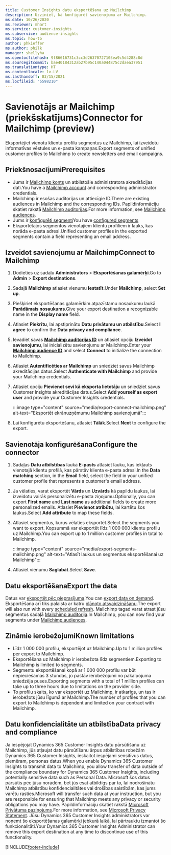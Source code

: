 ```yaml
---
title: Customer Insights datu eksportēšana uz Mailchimp
description: Uzziniet, kā konfigurēt savienojumu ar Mailchimp.
ms.date: 10/26/2020
ms.reviewer: mhart
ms.service: customer-insights
ms.subservice: audience-insights
ms.topic: how-to
author: phkieffer
ms.author: philk
manager: shellyha
ms.openlocfilehash: 9f86616731c3cc3d26370727103ea9c5d4288c8d
ms.sourcegitcommit: bae40184312ab27b95c140a044875c2daea37951
ms.translationtype: HT
ms.contentlocale: lv-LV
ms.lasthandoff: 03/15/2021
ms.locfileid: "5598210"
---
```

# <a name="connector-for-mailchimp-preview"></a><span data-ttu-id="bb2fa-103">Savienotājs ar Mailchimp (priekšskatījums)</span><span class="sxs-lookup"><span data-stu-id="bb2fa-103">Connector for Mailchimp (preview)</span></span>

<span data-ttu-id="bb2fa-104">Eksportējiet vienotu klientu profilu segmentus uz Mailchimp, lai izveidotu informatīvas vēstules un e-pasta kampaņas.</span><span class="sxs-lookup"><span data-stu-id="bb2fa-104">Export segments of unified customer profiles to Mailchimp to create newsletters and email campaigns.</span></span>

## <a name="prerequisites"></a><span data-ttu-id="bb2fa-105">Priekšnosacījumi</span><span class="sxs-lookup"><span data-stu-id="bb2fa-105">Prerequisites</span></span>

-   <span data-ttu-id="bb2fa-106">Jums ir [Mailchimp konts](https://mailchimp.com/) un atbilstošie administratora akreditācijas dati.</span><span class="sxs-lookup"><span data-stu-id="bb2fa-106">You have a [Mailchimp account](https://mailchimp.com/) and corresponding administrator credentials.</span></span>
-   <span data-ttu-id="bb2fa-107">Mailchimp ir esošas auditorijas un attiecīgie ID.</span><span class="sxs-lookup"><span data-stu-id="bb2fa-107">There are existing audiences in Mailchimp and the corresponding IDs.</span></span> <span data-ttu-id="bb2fa-108">Papildinformāciju skatiet rakstā [Mailchimp auditorijas](https://mailchimp.com/help/create-audience/).</span><span class="sxs-lookup"><span data-stu-id="bb2fa-108">For more information, see [Mailchimp audiences](https://mailchimp.com/help/create-audience/).</span></span>
-   <span data-ttu-id="bb2fa-109">Jums ir [konfigurēti segmenti](segments.md)</span><span class="sxs-lookup"><span data-stu-id="bb2fa-109">You have [configured segments](segments.md)</span></span>
-   <span data-ttu-id="bb2fa-110">Eksportētajos segmentos vienotajiem klientu profiliem ir lauks, kas norāda e-pasta adresi.</span><span class="sxs-lookup"><span data-stu-id="bb2fa-110">Unified customer profiles in the exported segments contain a field representing an email address.</span></span>

## <a name="connect-to-mailchimp"></a><span data-ttu-id="bb2fa-111">Izveidot savienojumu ar Mailchimp</span><span class="sxs-lookup"><span data-stu-id="bb2fa-111">Connect to Mailchimp</span></span>

1. <span data-ttu-id="bb2fa-112">Dodieties uz sadaļu **Administrators** > **Eksportēšanas galamērķi**.</span><span class="sxs-lookup"><span data-stu-id="bb2fa-112">Go to **Admin** > **Export destinations**.</span></span>

1. <span data-ttu-id="bb2fa-113">Sadaļā **Mailchimp** atlasiet vienumu **Iestatīt**.</span><span class="sxs-lookup"><span data-stu-id="bb2fa-113">Under **Mailchimp**, select **Set up**.</span></span>

1. <span data-ttu-id="bb2fa-114">Piešķiriet eksportēšanas galamērķim atpazīstamu nosaukumu laukā **Parādāmais nosaukums**.</span><span class="sxs-lookup"><span data-stu-id="bb2fa-114">Give your export destination a recognizable name in the **Display name** field.</span></span>

1. <span data-ttu-id="bb2fa-115">Atlasiet **Piekrītu**, lai apstiprinātu **Datu privātumu un atbilstību**.</span><span class="sxs-lookup"><span data-stu-id="bb2fa-115">Select **I agree** to confirm the **Data privacy and compliance**.</span></span>

1. <span data-ttu-id="bb2fa-116">Ievadiet savas **[Mailchimp auditorijas ID](https://mailchimp.com/help/find-audience-id/)** un atlasiet opciju **Izveidot savienojumu**, lai inicializētu savienojumu ar Mailchimp.</span><span class="sxs-lookup"><span data-stu-id="bb2fa-116">Enter your **[Mailchimp audience ID](https://mailchimp.com/help/find-audience-id/)** and select **Connect** to initialize the connection to Mailchimp.</span></span>

1. <span data-ttu-id="bb2fa-117">Atlasiet **Autentificēties ar Mailchimp** un sniedziet savus Mailchimp akreditācijas datus.</span><span class="sxs-lookup"><span data-stu-id="bb2fa-117">Select **Authenticate with Mailchimp** and provide your Mailchimp credentials.</span></span>

1. <span data-ttu-id="bb2fa-118">Atlasiet opciju **Pievienot sevi kā eksporta lietotāju** un sniedziet savus Customer Insights akreditācijas datus.</span><span class="sxs-lookup"><span data-stu-id="bb2fa-118">Select **Add yourself as export user** and provide your Customer Insights credentials.</span></span>

   :::image type="content" source="media/export-connect-mailchimp.png" alt-text="Eksportēt ekrānuzņēmumu Mailchimp savienojumā":::

1. <span data-ttu-id="bb2fa-120">Lai konfigurētu eksportēšanu, atlasiet **Tālāk**.</span><span class="sxs-lookup"><span data-stu-id="bb2fa-120">Select **Next** to configure the export.</span></span>

## <a name="configure-the-connector"></a><span data-ttu-id="bb2fa-121">Savienotāja konfigurēšana</span><span class="sxs-lookup"><span data-stu-id="bb2fa-121">Configure the connector</span></span>

1. <span data-ttu-id="bb2fa-122">Sadaļas **Datu atbilstības** laukā **E-pasts** atlasiet lauku, kas iekļauts vienotajā klientu profilā, kas pārstāv klienta e-pasta adresi.</span><span class="sxs-lookup"><span data-stu-id="bb2fa-122">In the **Data matching** section, in the **Email** field, select the field in your unified customer profile that represents a customer's email address.</span></span> 

1. <span data-ttu-id="bb2fa-123">Ja vēlaties, varat eksportēt **Vārds** un **Uzvārds** kā papildu laukus, lai izveidotu vairāk personalizētu e-pasta ziņojumu.</span><span class="sxs-lookup"><span data-stu-id="bb2fa-123">Optionally, you can export **First name** and **Last name** as additional fields to create more personalized emails.</span></span> <span data-ttu-id="bb2fa-124">Atlasiet **Pievienot atribūtu**, lai kartētu šos laukus.</span><span class="sxs-lookup"><span data-stu-id="bb2fa-124">Select **Add attribute** to map these fields.</span></span>

1. <span data-ttu-id="bb2fa-125">Atlasiet segmentus, kurus vēlaties eksportēt.</span><span class="sxs-lookup"><span data-stu-id="bb2fa-125">Select the segments you want to export.</span></span> <span data-ttu-id="bb2fa-126">Kopsummā var eksportēt līdz 1 000 000 klientu profilu uz Mailchimp.</span><span class="sxs-lookup"><span data-stu-id="bb2fa-126">You can export up to 1 million customer profiles in total to Mailchimp.</span></span>

   :::image type="content" source="media/export-segments-mailchimp.png" alt-text="Atlasīt laukus un segmentus eksportēšanai uz Mailchimp":::

1. <span data-ttu-id="bb2fa-128">Atlasiet vienumu **Saglabāt**.</span><span class="sxs-lookup"><span data-stu-id="bb2fa-128">Select **Save**.</span></span>

## <a name="export-the-data"></a><span data-ttu-id="bb2fa-129">Datu eksportēšana</span><span class="sxs-lookup"><span data-stu-id="bb2fa-129">Export the data</span></span>

<span data-ttu-id="bb2fa-130">Datus var [eksportēt pēc pieprasījuma](export-destinations.md).</span><span class="sxs-lookup"><span data-stu-id="bb2fa-130">You can [export data on demand](export-destinations.md).</span></span> <span data-ttu-id="bb2fa-131">Eksportēšana arī tiks palaista ar katru [plānoto atsvaidzināšanu](system.md#schedule-tab).</span><span class="sxs-lookup"><span data-stu-id="bb2fa-131">The export will also run with every [scheduled refresh](system.md#schedule-tab).</span></span> <span data-ttu-id="bb2fa-132">Mailchimp tagad varat atrast jūsu segmentus sadaļā [Mailchimp auditorija](https://mailchimp.com/help/create-audience/).</span><span class="sxs-lookup"><span data-stu-id="bb2fa-132">In Mailchimp, you can now find your segments under [Mailchimp audiences](https://mailchimp.com/help/create-audience/).</span></span>

## <a name="known-limitations"></a><span data-ttu-id="bb2fa-133">Zināmie ierobežojumi</span><span class="sxs-lookup"><span data-stu-id="bb2fa-133">Known limitations</span></span>

- <span data-ttu-id="bb2fa-134">Līdz 1 000 000 profilu, eksportējot uz Mailchimp.</span><span class="sxs-lookup"><span data-stu-id="bb2fa-134">Up to 1 million profiles per export to Mailchimp.</span></span>
- <span data-ttu-id="bb2fa-135">Eksportēšana uz Mailchimp ir ierobežota līdz segmentiem.</span><span class="sxs-lookup"><span data-stu-id="bb2fa-135">Exporting to Mailchimp is limited to segments.</span></span>
- <span data-ttu-id="bb2fa-136">Segmentu eksportēšanai kopā ar 1 000 000 profilu var būt nepieciešamas 3 stundas, jo pastāv ierobežojumi no pakalpojuma sniedzēja puses.</span><span class="sxs-lookup"><span data-stu-id="bb2fa-136">Exporting segments with a total of 1 million profiles can take up to three hours due to limitations on the provider side.</span></span> 
- <span data-ttu-id="bb2fa-137">To profilu skaits, ko var eksportēt uz Mailchimp, ir atkarīgs, un tas ir ierobežots jūsu līgumā ar Mailchimp.</span><span class="sxs-lookup"><span data-stu-id="bb2fa-137">The number of profiles that you can export to Mailchimp is dependent and limited on your contract with Mailchimp.</span></span>

## <a name="data-privacy-and-compliance"></a><span data-ttu-id="bb2fa-138">Datu konfidencialitāte un atbilstība</span><span class="sxs-lookup"><span data-stu-id="bb2fa-138">Data privacy and compliance</span></span>

<span data-ttu-id="bb2fa-139">Ja iespējojat Dynamics 365 Customer Insights datu pārsūtīšanu uz Mailchimp, jūs atļaujat datu pārsūtīšanu ārpus atbilstības robežām Dynamics 365 Customer Insights, ieskaitot iespējami sensitīvus datus, piemēram, personas datus.</span><span class="sxs-lookup"><span data-stu-id="bb2fa-139">When you enable Dynamics 365 Customer Insights to transmit data to Mailchimp, you allow transfer of data outside of the compliance boundary for Dynamics 365 Customer Insights, including potentially sensitive data such as Personal Data.</span></span> <span data-ttu-id="bb2fa-140">Microsoft šos datus pārsūtīs pēc jūsu norādēm, bet jūs esat atbildīgs par to, lai nodrošinātu Mailchimp atbilstību konfidencialitātes vai drošības saistībām, kas jums varētu rasties.</span><span class="sxs-lookup"><span data-stu-id="bb2fa-140">Microsoft will transfer such data at your instruction, but you are responsible for ensuring that Mailchimp meets any privacy or security obligations you may have.</span></span> <span data-ttu-id="bb2fa-141">Papildinformāciju skatiet rakstā [Microsoft Privātuma paziņojums](https://go.microsoft.com/fwlink/?linkid=396732).</span><span class="sxs-lookup"><span data-stu-id="bb2fa-141">For more information, see [Microsoft Privacy Statement](https://go.microsoft.com/fwlink/?linkid=396732).</span></span>
<span data-ttu-id="bb2fa-142">Jūsu Dynamics 365 Customer Insights administrators var noņemt šo eksportēšanas galamērķi jebkurā laikā, lai pārtrauktu izmantot šo funkcionalitāti.</span><span class="sxs-lookup"><span data-stu-id="bb2fa-142">Your Dynamics 365 Customer Insights Administrator can remove this export destination at any time to discontinue use of this functionality.</span></span>


[!INCLUDE[footer-include](../includes/footer-banner.md)]